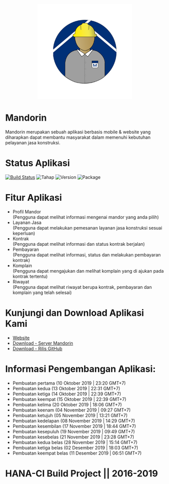<p align="center">
  <img width="300" height="300" src="https://raw.githubusercontent.com/Nicklas373/Mandorin/master/app/src/main/res/mipmap-xxxhdpi/ic_launcher_foreground.png"><br>
</p>

# Mandorin
Mandorin merupakan sebuah aplikasi berbasis mobile  &amp; website yang diharapkan dapat membantu masyarakat dalam memenuhi kebutuhan pelayanan jasa konstruksi.

# Status Aplikasi
[![Build Status](https://travis-ci.org/Nicklas373/Mandorin.svg?branch=master)](https://travis-ci.org/Nicklas373/Mandorin) ![Tahap](https://img.shields.io/badge/Tahap%20Pengembangan-Pra--Stabil-yellow) ![Version](https://img.shields.io/badge/Versi-v1.0--20191211-blue) ![Package](https://img.shields.io/badge/Package-Android%20App-blue.svg)

# Fitur Aplikasi
- Profil Mandor <br> (Pengguna dapat melihat informasi mengenai mandor yang anda pilih) <br>
- Layanan Jasa  <br> (Pengguna dapat melakukan pemesanan layanan jasa konstruksi sesuai keperluan) <br>
- Kontrak       <br> (Pengguna dapat melihat informasi dan status kontrak berjalan) <br>
- Pembayaran    <br> (Pengguna dapat melihat informasi, status dan melakukan pembayaran kontrak) <br>
- Komplain      <br> (Pengguna dapat mengajukan dan melihat komplain yang di ajukan pada kontrak tertentu) <br>
- Riwayat       <br> (Pengguna dapat melihat riwayat berupa kontrak, pembayaran dan komplain yang telah selesai) <br>

# Kunjungi dan Download Aplikasi Kami
- [Website](http://www.mandorin.site)
- [Download - Server Mandorin](http://mandorin.site/mandorin/app/mandorin.apk)
- [Download - Rilis GitHub](https://github.com/Nicklas373/Mandorin/releases/tag/v1.0-20191211)

# Informasi Pengembangan Aplikasi:
- Pembuatan pertama (10 Oktober 2019 | 23:20 GMT+7)
- Pembuatan kedua (13 Oktober 2019 | 22:31 GMT+7)
- Pembuatan ketiga (14 Oktober 2019 | 22:39 GMT+7)
- Pembuatan keempat (15 Oktober 2019 | 22:39 GMT+7)
- Pembuatan kelima (20 Oktober 2019 | 18:06 GMT+7)
- Pembuatan keenam (04 November 2019 | 09:27 GMT+7)
- Pembuatan ketujuh (05 November 2019 | 13:21 GMT+7)
- Pembuatan kedelapan (08 November 2019 | 14:29 GMT+7)
- Pembuatan kesembilan (17 November 2019 | 18:44 GMT+7)
- Pembuatan kesepuluh (19 November 2019 | 09:49 GMT+7)
- Pembuatan kesebelas (21 November 2019 | 23:28 GMT+7)
- Pembuatan kedua belas (28 November 2019 | 15:14 GMT+7)
- Pembuatan ketiga belas (02 Desember 2019 | 18:03 GMT+7)
- Pembuatan keempat belas (11 Desember 2019 | 06:51 GMT+7)

# HANA-CI Build Project || 2016-2019
